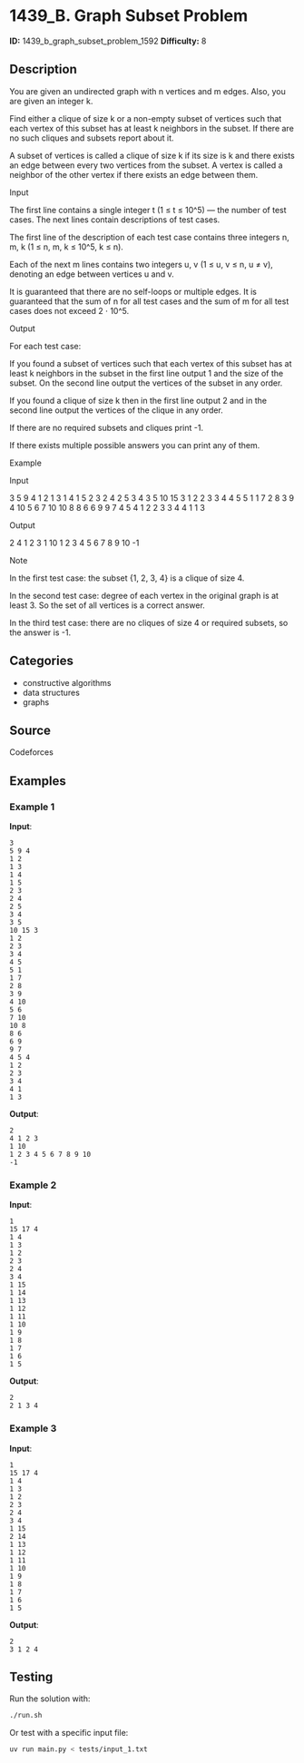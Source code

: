 # 1439_B. Graph Subset Problem

**ID:** 1439_b_graph_subset_problem_1592
**Difficulty:** 8

## Description

You are given an undirected graph with n vertices and m edges. Also, you are given an integer k.

Find either a clique of size k or a non-empty subset of vertices such that each vertex of this subset has at least k neighbors in the subset. If there are no such cliques and subsets report about it.

A subset of vertices is called a clique of size k if its size is k and there exists an edge between every two vertices from the subset. A vertex is called a neighbor of the other vertex if there exists an edge between them.

Input

The first line contains a single integer t (1 ≤ t ≤ 10^5) — the number of test cases. The next lines contain descriptions of test cases.

The first line of the description of each test case contains three integers n, m, k (1 ≤ n, m, k ≤ 10^5, k ≤ n).

Each of the next m lines contains two integers u, v (1 ≤ u, v ≤ n, u ≠ v), denoting an edge between vertices u and v.

It is guaranteed that there are no self-loops or multiple edges. It is guaranteed that the sum of n for all test cases and the sum of m for all test cases does not exceed 2 ⋅ 10^5.

Output

For each test case:

If you found a subset of vertices such that each vertex of this subset has at least k neighbors in the subset in the first line output 1 and the size of the subset. On the second line output the vertices of the subset in any order.

If you found a clique of size k then in the first line output 2 and in the second line output the vertices of the clique in any order.

If there are no required subsets and cliques print -1.

If there exists multiple possible answers you can print any of them.

Example

Input


3
5 9 4
1 2
1 3
1 4
1 5
2 3
2 4
2 5
3 4
3 5
10 15 3
1 2
2 3
3 4
4 5
5 1
1 7
2 8
3 9
4 10
5 6
7 10
10 8
8 6
6 9
9 7
4 5 4
1 2
2 3
3 4
4 1
1 3


Output


2
4 1 2 3
1 10
1 2 3 4 5 6 7 8 9 10
-1

Note

In the first test case: the subset \{1, 2, 3, 4\} is a clique of size 4.

In the second test case: degree of each vertex in the original graph is at least 3. So the set of all vertices is a correct answer.

In the third test case: there are no cliques of size 4 or required subsets, so the answer is -1.

## Categories

- constructive algorithms
- data structures
- graphs

## Source

Codeforces

## Examples

### Example 1

**Input**:
```
3
5 9 4
1 2
1 3
1 4
1 5
2 3
2 4
2 5
3 4
3 5
10 15 3
1 2
2 3
3 4
4 5
5 1
1 7
2 8
3 9
4 10
5 6
7 10
10 8
8 6
6 9
9 7
4 5 4
1 2
2 3
3 4
4 1
1 3
```

**Output**:
```
2
4 1 2 3
1 10
1 2 3 4 5 6 7 8 9 10
-1
```

### Example 2

**Input**:
```
1
15 17 4
1 4
1 3
1 2
2 3
2 4
3 4
1 15
1 14
1 13
1 12
1 11
1 10
1 9
1 8
1 7
1 6
1 5
```

**Output**:
```
2
2 1 3 4
```

### Example 3

**Input**:
```
1
15 17 4
1 4
1 3
1 2
2 3
2 4
3 4
1 15
2 14
1 13
1 12
1 11
1 10
1 9
1 8
1 7
1 6
1 5
```

**Output**:
```
2
3 1 2 4
```


## Testing

Run the solution with:

```bash
./run.sh
```

Or test with a specific input file:

```bash
uv run main.py < tests/input_1.txt
```
